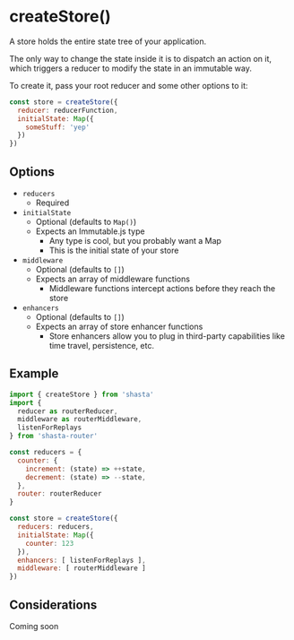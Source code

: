 # createStore()

A store holds the entire state tree of your application.

The only way to change the state inside it is to dispatch an action on it, which triggers a reducer to modify the state in an immutable way.

To create it, pass your root reducer and some other options to it:

```js
const store = createStore({
  reducer: reducerFunction,
  initialState: Map({
    someStuff: 'yep'
  })
})
```

## Options

- `reducers`
  - Required
- `initialState`
  - Optional (defaults to `Map()`)
  - Expects an Immutable.js type
    - Any type is cool, but you probably want a Map
    - This is the initial state of your store
- `middleware`
  - Optional (defaults to `[]`)
  - Expects an array of middleware functions
    - Middleware functions intercept actions before they reach the store
- `enhancers`
  - Optional (defaults to `[]`)
  - Expects an array of store enhancer functions
    - Store enhancers allow you to plug in third-party capabilities like time travel, persistence, etc.

## Example

```js
import { createStore } from 'shasta'
import {
  reducer as routerReducer,
  middleware as routerMiddleware,
  listenForReplays
} from 'shasta-router'

const reducers = {
  counter: {
    increment: (state) => ++state,
    decrement: (state) => --state,
  },
  router: routerReducer
}

const store = createStore({
  reducers: reducers,
  initialState: Map({
    counter: 123
  }),
  enhancers: [ listenForReplays ],
  middleware: [ routerMiddleware ]
})
```

## Considerations

Coming soon
